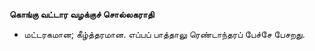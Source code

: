 **கொங்கு வட்டார வழக்குச் சொல்லகராதி**
- மட்டரகமான; கீழ்த்தரமான. எப்பப் பாத்தாலு ரெண்டாந்தரப் பேச்சே பேசறது.

